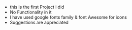 - this is the first Project i did
- No Functionality in it 
- I have used google fonts family & font Awesome for icons 
- Suggestions are appreciated 
